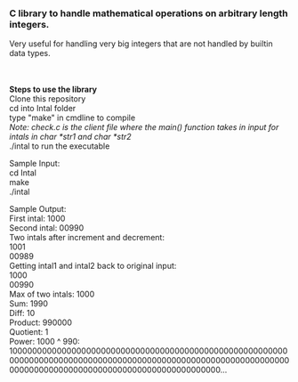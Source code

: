 <h3>C library to handle mathematical operations on arbitrary length integers.</h3>
Very useful for handling very big integers that are not handled by builtin data types.
  
    
<br></br>
<b>Steps to use the library  </b>  
Clone this repository  
cd into Intal folder  
type "make" in cmdline to compile  
<i>Note: check.c is the client file where the main() function takes in input for intals in char *str1 and char *str2  </i>  
./intal to run the executable  
  
Sample Input:  
cd Intal  
make  
./intal  

Sample Output:  
First intal: 1000  
Second intal: 00990  
Two intals after increment and decrement:  
1001  
00989  
Getting intal1 and intal2 back to original input:  
1000  
00990  
Max of two intals: 1000  
Sum: 1990  
Diff: 10  
Product: 990000  
Quotient: 1  
Power: 1000 ^ 990: 1000000000000000000000000000000000000000000000000000000000000000000000000000000000000000000000000000000000000000000000000000000000000000000000000000000000000...  


